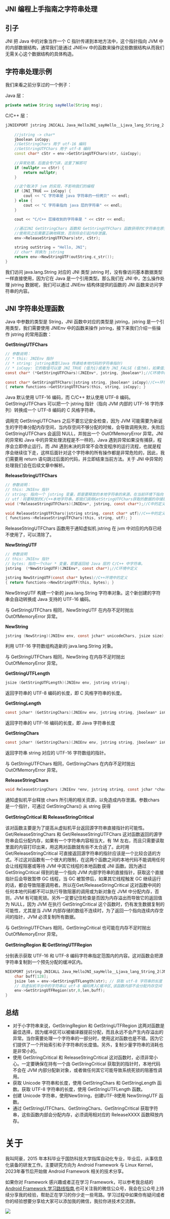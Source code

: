 ## JNI 编程上手指南之字符串处理

## 引子

JNI 把 Java 中的对象当作一个 C 指针传递到本地方法中，这个指针指向 JVM 中的内部数据结构，通常我们是通过 JNIEnv 中的函数来操作这些数据结构从而我们无需关心这个数据结构的具体构造。

## 字符串处理示例

我们来看之前分享过的一个例子：

Java 层：

```java
private native String sayHello(String msg);
```

C/C++ 层：

```c++
jJNIEXPORT jstring JNICALL Java_HelloJNI_sayHello__Ljava_lang_String_2(JNIEnv *env, jobject jobj, jstring str) {
  
    //jstring -> char*
    jboolean isCopy;
    //GetStringChars 用于 utf-16 编码
    //GetStringUTFChars 用于 utf-8 编码
    const char* cStr = env->GetStringUTFChars(str, &isCopy);
    
    //异常处理，后面会专门讲，这里了解即可
    if (nullptr == cStr) {
        return nullptr;
    }

    //这个取决于 jvm 的实现，不影响我们的编程
    if (JNI_TRUE == isCopy) {
        cout << "C 字符串是 java 字符串的一份拷贝" << endl;
    } else {
        cout << "C 字符串指向 java 层的字符串" << endl;
    }

    cout << "C/C++ 层接收到的字符串是 " << cStr << endl;
  
    //通过JNI GetStringChars 函数和 GetStringUTFChars 函数获得的C字符串在原生代码中
    //使用完之后需要正确地释放，否则将会引起内存泄露。
    env->ReleaseStringUTFChars(str, cStr);

    string outString = "Hello, JNI";
    // char* 转换为 jstring
    return env->NewStringUTF(outString.c_str());
}
```

我们访问 java.lang.String 对应的 JNI 类型 jstring 时，没有像访问基本数据类型一样直接使用，因为它在 Java 是一个引用类型。那么我们在 JNI 中，怎么操作处理 jstring 数据呢，我们可以通过 JNIEnv 结构体提供的函数的 JNI 函数来访问字符串的内容。

## JNI 字符串处理函数

Java 中参数的类型是 String，JNI 函数中对应的类型是 jstring，jstring 是一个引用类型，我们需要使用 JNIEnv 中的函数来操作 jstring，接下来我们介绍一些操作 jstring 的常用函数：

**GetStringUTFChars**

```c
// 参数说明：
// * this: JNIEnv 指针
// * string: jstring类型(Java 传递给本地代码的字符串指针)
// * isCopy: 它的取值可以是 JNI_TRUE (值为1)或者为 JNI_FALSE (值为0)。如果值为 JNI_TRUE，表示返回 JVM 内部源字符串的一份拷贝，并为新产生的字符串分配内存空间。如果值为 JNI_FALSE，表示返回 JVM 内部源字符串的指针，意味着可以通过指针修改源字符串的内容，不推荐这么做，因为这样做就打破了 Java 字符串不能修改的规定。但我们在开发当中，并不关心这个值是多少，通常情况下这个参数填 NULL 即可。
const char* (*GetStringUTFChars)(JNIEnv*, jstring, jboolean*);//C环境中的定义
    
const char* GetStringUTFChars(jstring string, jboolean* isCopy)//C++环境中的定义
{ return functions->GetStringUTFChars(this, string, isCopy); }
```
Java 默认使用 UTF-16 编码，而 C/C++ 默认使用 UTF-8 编码。GetStringUTFChars 可以把一个 jstring 指针（指向 JVM 内部的 UTF-16 字符序列）转换成一个 UTF-8 编码的 C 风格字符串。

调用完 GetStringUTFChars 之后不要忘记安全检查，因为 JVM 可能需要为新诞生的字符串分配内存空间，当内存空间不够分配的时候，会导致调用失败，失败后 GetStringUTFChars 会返回 NULL，并抛出一个 OutOfMemoryError 异常。JNI的异常和 Java 中的异常处理流程是不一样的，Java 遇到异常如果没有捕获，程序会立即停止运行。而 JNI 遇到未决的异常不会改变程序的运行流程，也就是程序会继续往下走，这样后面针对这个字符串的所有操作都是非常危险的，因此，我们需要用 return 语句跳过后面的代码，并立即结束当前方法。关于 JNI 中异常的处理我们会在后续文章中解析。


**ReleaseStringUTFChars**

```c
// 参数说明：
// this: JNIEnv 指针
// string: 指向一个 jstring 变量，即是要释放的本地字符串的来源。在当前环境下指向 Java 中传递过来的 String 字符串对应的 JNI 数据类型 jstring
// utf：将要释放的C/C++本地字符串。即我们调用GetStringUTFChars获取的数据的存储指针。
void (*ReleaseStringUTFChars)(JNIEnv*, jstring, const char*);//C中的定义
    
void ReleaseStringUTFChars(jstring string, const char* utf)//C++中的定义
{ functions->ReleaseStringUTFChars(this, string, utf); }
```

ReleaseStringUTFChars 函数用于通知虚拟机 jstring 在 jvm 中对应的内存已经不使用了，可以清除了。


**NewStringUTF**

```c
// 参数说明
// this: JNIEnv 指针
// bytes: 指向一个char * 变量，即要返回给 Java 层的 C/C++ 中字符串。
jstring  (*NewStringUTF)(JNIEnv*, const char*);//C环境中定义

jstring NewStringUTF(const char* bytes)//C++环境中的定义
{ return functions->NewStringUTF(this, bytes); }
```

NewStringUTF 构建一个新的 java.lang.String 字符串对象。这个新创建的字符串会自动转换成 Java 支持的 UTF-16 编码。

与 GetStringUTFChars 相同，NewStringUTF 在内存不足时抛出 OutOfMemoryError 异常。

**NewString**

```c
jstring (NewString)(JNIEnv env, const jchar* unicodeChars, jsize size);
```

利用 UTF-16 字符数组构造新的 java.lang.String 对象。

与 GetStringUTFChars 相同，NewString 在内存不足时抛出 OutOfMemoryError 异常。


**GetStringUTFLength**

```c
jsize (GetStringUTFLength)(JNIEnv env, jstring string);
```

返回字符串的 UTF-8 编码的长度，即 C 风格字符串的长度。

**GetStringLength**

```c
const jchar* (GetStringChars)(JNIEnv env, jstring string, jboolean* isCopy);
```

返回字符串的 UTF-16 编码的长度，即 Java 字符串长度

**GetStringChars**

```c
const jchar* (GetStringChars)(JNIEnv env, jstring string, jboolean* isCopy);
```

返回字符串 string 对应的 UTF-16 字符数组的指针。

与 GetStringUTFChars 相同，GetStringChars 在内存不足时抛出 OutOfMemoryError 异常。


**ReleaseStringChars**

```c
void ReleaseStringChars (JNIEnv *env, jstring string, const jchar *chars);
```

通知虚拟机平台释放 chars 所引用的相关资源，以免造成内存泄漏。参数chars 是一个指针，可通过 GetStringChars() 从 string 获得


**GetStringCritical 和 ReleaseStringCritical**

该对函数主要是为了提高从虚拟机平台返回源字符串直接指针的可能性。Get/ReleaseStringChars 和 Get/ReleaseStringUTFChars 这对函数返回的源字符串会后分配内存，如果有一个字符串内容相当大，有 1M 左右，而且只需要读取里面的内容打印出来，用这两对函数就有些不太合适了。此时用 Get/ReleaseStringCritical 可直接返回源字符串的指针应该是一个比较合适的方式。不过这对函数有一个很大的限制，在这两个函数之间的本地代码不能调用任何会让线程阻塞或等待 JVM 中其它线程的本地函数或 JNI 函数。因为通过 GetStringCritical 得到的是一个指向 JVM 内部字符串的直接指针，获取这个直接指针后会导致暂停 GC 线程，当 GC 被暂停后，如果其它线程触发 GC 继续运行的话，都会导致阻塞调用者。所以在Get/ReleaseStringCritical 这对函数中间的任何本地代码都不可以执行导致阻塞的调用或为新对象在 JVM 中分配内存，否则，JVM 有可能死锁。另外一定要记住检查是否因为内存溢出而导致它的返回值为 NULL，因为 JVM 在执行 GetStringCritical 这个函数时，仍有发生数据复制的可能性，尤其是当 JVM 内部存储的数组不连续时，为了返回一个指向连续内存空间的指针，JVM 必须复制所有数据。

与 GetStringUTFChars 相同，GetStringCritical 也可能在内存不足时抛出 OutOfMemoryError 异常。

**GetStringRegion 和 GetStringUTFRegion**

分别表示获取 UTF-16 和 UTF-8 编码字符串指定范围内的内容。这对函数会把源字符串复制到一个预先分配的缓冲区内。

```c
NIEXPORT jstring JNICALL Java_HelloJNI_sayHello__Ljava_lang_String_2(JNIEnv *env, jobject jobj, jstring str) {
    char buff[128];
    jsize len = env->GetStringUTFLength(str); // 获取 utf-8 字符串的长度
    // 将虚拟机平台中的字符串以 utf-8 编码拷入C缓冲区,该函数内部不会分配内存空间
	env->GetStringUTFRegion(str,0,len,buff);
}
```

## 总结

* 对于小字符串来说，GetStringRegion 和 GetStringUTFRegion 这两对函数是最佳选择，因为缓冲区可以被编译器提前分配，而且永远不会产生内存溢出的异常。当你需要处理一个字符串的一部分时，使用这对函数也是不错。因为它们提供了一个开始索引和子字符串的长度值。另外，复制少量字符串的消耗也是非常小的。
* 使用 GetStringCritical 和 ReleaseStringCritical 这对函数时，必须非常小心。一定要确保在持有一个由 GetStringCritical 获取到的指针时，本地代码不会在 JVM 内部分配新对象，或者做任何其它可能导致系统死锁的阻塞性调用。
* 获取 Unicode 字符串和长度，使用 GetStringChars 和 GetStringLength 函数。获取 UTF-8 字符串的长度，使用 GetStringUTFLength 函数。
* 创建 Unicode 字符串，使用NewString，创建UTF-8使用 NewStringUTF 函数。
* 通过 GetStringUTFChars、GetStringChars、GetStringCritical 获取字符串，这些函数内部会分配内存，必须调用相对应的 ReleaseXXXX 函数释放内存。


# 关于

我叫阿豪，2015 年本科毕业于国防科技大学指挥自动化专业，毕业后，从事信息化装备的研发工作。主要研究方向为 Android Framework 与 Linux Kernel，2023年春节后开始做 Android Framework 相关的技术分享。

如果你对 Framework 感兴趣或者正在学习 Framework，可以参考我总结的[Android Framework 学习路线指南](https://github.com/yuandaimaahao/AndroidFrameworkTutorial),也可关注我的微信公众号，我会在公众号上持续分享我的经验，帮助正在学习的你少走一些弯路。学习过程中如果你有疑问或者你的经验想要分享给大家可以添加我的微信，我拉你进技术交流群。

![](https://gitee.com/stingerzou/pic-bed/raw/master/img/4e7348e352774883ecb19ab021d6cee.jpg)